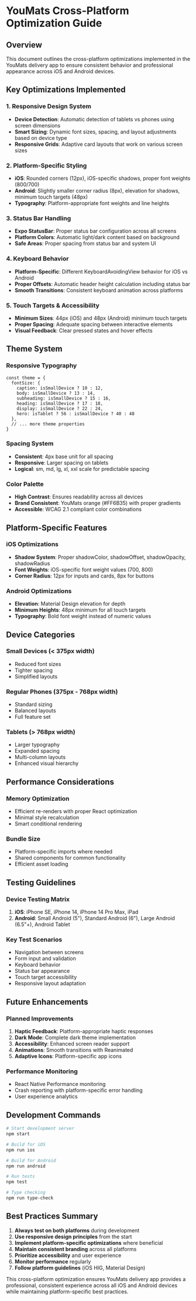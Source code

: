 # YouMats Cross-Platform Optimization Guide

## Overview
This document outlines the cross-platform optimizations implemented in the YouMats delivery app to ensure consistent behavior and professional appearance across iOS and Android devices.

## Key Optimizations Implemented

### 1. Responsive Design System
- **Device Detection**: Automatic detection of tablets vs phones using screen dimensions
- **Smart Sizing**: Dynamic font sizes, spacing, and layout adjustments based on device type
- **Responsive Grids**: Adaptive card layouts that work on various screen sizes

### 2. Platform-Specific Styling
- **iOS**: Rounded corners (12px), iOS-specific shadows, proper font weights (800/700)
- **Android**: Slightly smaller corner radius (8px), elevation for shadows, minimum touch targets (48px)
- **Typography**: Platform-appropriate font weights and line heights

### 3. Status Bar Handling
- **Expo StatusBar**: Proper status bar configuration across all screens
- **Platform Colors**: Automatic light/dark content based on background
- **Safe Areas**: Proper spacing from status bar and system UI

### 4. Keyboard Behavior
- **Platform-Specific**: Different KeyboardAvoidingView behavior for iOS vs Android
- **Proper Offsets**: Automatic header height calculation including status bar
- **Smooth Transitions**: Consistent keyboard animation across platforms

### 5. Touch Targets & Accessibility
- **Minimum Sizes**: 44px (iOS) and 48px (Android) minimum touch targets
- **Proper Spacing**: Adequate spacing between interactive elements
- **Visual Feedback**: Clear pressed states and hover effects

## Theme System

### Responsive Typography
```tsx
const theme = {
  fontSize: {
    caption: isSmallDevice ? 10 : 12,
    body: isSmallDevice ? 13 : 14,
    subheading: isSmallDevice ? 15 : 16,
    heading: isSmallDevice ? 17 : 18,
    display: isSmallDevice ? 22 : 24,
    hero: isTablet ? 56 : isSmallDevice ? 40 : 48
  },
  // ... more theme properties
}
```

### Spacing System
- **Consistent**: 4px base unit for all spacing
- **Responsive**: Larger spacing on tablets
- **Logical**: sm, md, lg, xl, xxl scale for predictable spacing

### Color Palette
- **High Contrast**: Ensures readability across all devices
- **Brand Consistent**: YouMats orange (#FF6B35) with proper gradients
- **Accessible**: WCAG 2.1 compliant color combinations

## Platform-Specific Features

### iOS Optimizations
- **Shadow System**: Proper shadowColor, shadowOffset, shadowOpacity, shadowRadius
- **Font Weights**: iOS-specific font weight values (700, 800)
- **Corner Radius**: 12px for inputs and cards, 8px for buttons

### Android Optimizations
- **Elevation**: Material Design elevation for depth
- **Minimum Heights**: 48px minimum for all touch targets
- **Typography**: Bold font weight instead of numeric values

## Device Categories

### Small Devices (< 375px width)
- Reduced font sizes
- Tighter spacing
- Simplified layouts

### Regular Phones (375px - 768px width)
- Standard sizing
- Balanced layouts
- Full feature set

### Tablets (> 768px width)
- Larger typography
- Expanded spacing
- Multi-column layouts
- Enhanced visual hierarchy

## Performance Considerations

### Memory Optimization
- Efficient re-renders with proper React optimization
- Minimal style recalculation
- Smart conditional rendering

### Bundle Size
- Platform-specific imports where needed
- Shared components for common functionality
- Efficient asset loading

## Testing Guidelines

### Device Testing Matrix
1. **iOS**: iPhone SE, iPhone 14, iPhone 14 Pro Max, iPad
2. **Android**: Small Android (5"), Standard Android (6"), Large Android (6.5"+), Android Tablet

### Key Test Scenarios
- Navigation between screens
- Form input and validation
- Keyboard behavior
- Status bar appearance
- Touch target accessibility
- Responsive layout adaptation

## Future Enhancements

### Planned Improvements
1. **Haptic Feedback**: Platform-appropriate haptic responses
2. **Dark Mode**: Complete dark theme implementation
3. **Accessibility**: Enhanced screen reader support
4. **Animations**: Smooth transitions with Reanimated
5. **Adaptive Icons**: Platform-specific app icons

### Performance Monitoring
- React Native Performance monitoring
- Crash reporting with platform-specific error handling
- User experience analytics

## Development Commands

```bash
# Start development server
npm start

# Build for iOS
npm run ios

# Build for Android
npm run android

# Run tests
npm test

# Type checking
npm run type-check
```

## Best Practices Summary

1. **Always test on both platforms** during development
2. **Use responsive design principles** from the start
3. **Implement platform-specific optimizations** where beneficial
4. **Maintain consistent branding** across all platforms
5. **Prioritize accessibility** and user experience
6. **Monitor performance** regularly
7. **Follow platform guidelines** (iOS HIG, Material Design)

This cross-platform optimization ensures YouMats delivery app provides a professional, consistent experience across all iOS and Android devices while maintaining platform-specific best practices.
